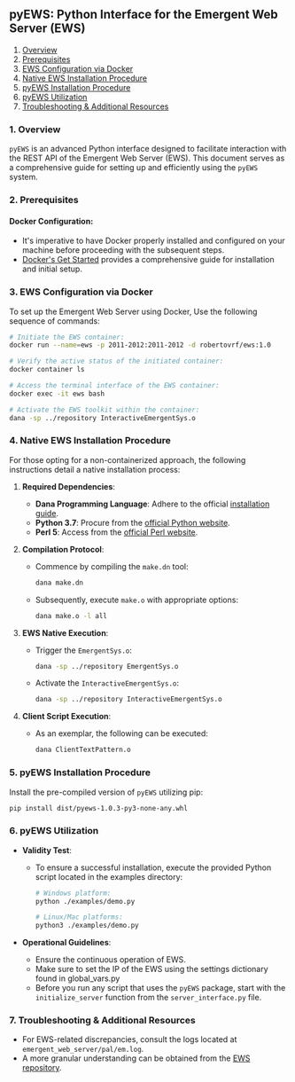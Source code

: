 ## **pyEWS: Python Interface for the Emergent Web Server (EWS)**

1. [Overview](#1-overview)
2. [Prerequisites](#2-prerequisites)
3. [EWS Configuration via Docker](#3-ews-configuration-via-docker)
4. [Native EWS Installation Procedure](#4-native-ews-installation-procedure)
5. [pyEWS Installation Procedure](#5-pyews-installation-procedure)
6. [pyEWS Utilization](#6-pyews-utilization)
7. [Troubleshooting & Additional Resources](#7-troubleshooting--additional-resources)

### **1. Overview** <a id="1-overview"></a>

`pyEWS` is an advanced Python interface designed to facilitate interaction with the REST API of the Emergent Web Server (EWS). This document serves as a comprehensive guide for setting up and efficiently using the `pyEWS` system.

### **2. Prerequisites** <a id="2-prerequisites"></a>

#### **Docker Configuration**: 
  - It's imperative to have Docker properly installed and configured on your machine before proceeding with the subsequent steps.
  - [Docker's Get Started](https://www.docker.com/get-started) provides a comprehensive guide for installation and initial setup.
    
### **3. EWS Configuration via Docker** <a id="3-ews-configuration-via-docker"></a>

To set up the Emergent Web Server using Docker, Use the following sequence of commands:

```bash
# Initiate the EWS container:
docker run --name=ews -p 2011-2012:2011-2012 -d robertovrf/ews:1.0

# Verify the active status of the initiated container:
docker container ls

# Access the terminal interface of the EWS container:
docker exec -it ews bash

# Activate the EWS toolkit within the container:
dana -sp ../repository InteractiveEmergentSys.o
```

### **4. Native EWS Installation Procedure** <a id="4-native-ews-installation-procedure"></a>

For those opting for a non-containerized approach, the following instructions detail a native installation process:

1. **Required Dependencies**:
    - **Dana Programming Language**: Adhere to the official [installation guide](http://www.projectdana.com/dana/guide/installation).
    - **Python 3.7**: Procure from the [official Python website](https://www.python.org/downloads/).
    - **Perl 5**: Access from the [official Perl website](https://www.perl.org/get.html).

2. **Compilation Protocol**:
    - Commence by compiling the `make.dn` tool:
        ```bash
        dana make.dn
        ```
    - Subsequently, execute `make.o` with appropriate options:
        ```bash
        dana make.o -l all
        ```

3. **EWS Native Execution**:
    - Trigger the `EmergentSys.o`:
        ```bash
        dana -sp ../repository EmergentSys.o
        ```
    - Activate the `InteractiveEmergentSys.o`:
        ```bash
        dana -sp ../repository InteractiveEmergentSys.o
        ```

4. **Client Script Execution**:
    - As an exemplar, the following can be executed:
        ```bash
        dana ClientTextPattern.o
        ```

### **5. pyEWS Installation Procedure** <a id="5-pyews-installation-procedure"></a>

Install the pre-compiled version of `pyEWS` utilizing pip:

```bash
pip install dist/pyews-1.0.3-py3-none-any.whl
```

### **6. pyEWS Utilization** <a id="6-pyews-utilization"></a>

- **Validity Test**:
  - To ensure a successful installation, execute the provided Python script located in the examples directory:
    ```bash
    # Windows platform:
    python ./examples/demo.py

    # Linux/Mac platforms:
    python3 ./examples/demo.py
    ```

- **Operational Guidelines**:
  - Ensure the continuous operation of EWS.
  - Make sure to set the IP of the EWS using the settings dictionary found in global_vars.py
  - Before you run any script that uses the `pyEWS` package, start with the `initialize_server` function from the `server_interface.py` file.

### **7. Troubleshooting & Additional Resources** <a id="7-troubleshooting--additional-resources"></a>

- For EWS-related discrepancies, consult the logs located at `emergent_web_server/pal/em.log`.
- A more granular understanding can be obtained from the [EWS repository](https://github.com/rishikesh312/emergent_web_server_new).
